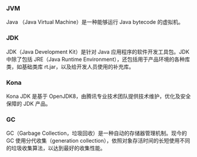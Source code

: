 ### JVM
Java （Java Virtual Machine）是一种能够运行 Java bytecode 的虚拟机。

### JDK
JDK（Java Development Kit）是针对 Java 应用程序的软件开发工具包。JDK 中除了包括 JRE（Java Runtime Environment），还包括用于产品环境的各种库类，如基础类库 rt.jar，以及给开发人员使用的补充库。

### Kona
Kona JDK 是基于 OpenJDK8，由腾讯专业技术团队提供技术维护，优化及安全保障的 JDK 产品。

### GC
GC（Garbage Collection，垃圾回收）是一种自动的存储器管理机制。现今的 GC 使用分代收集（generation collection），依照对象存活时间的长短使用不同的垃圾收集算法，以达到最好的收集性能。


